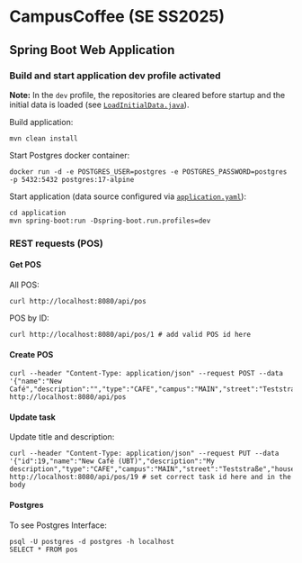 # CampusCoffee (SE SS2025)

## Spring Boot Web Application

### Build and start application dev profile activated

**Note:** In the `dev` profile, the repositories are cleared before startup and the initial data is loaded (see [`LoadInitialData.java`](https://github.com/se-ubt/ase24-taskboard/blob/main/application/src/main/java/de/unibayreuth/se/taskboard/LoadInitialData.java)).

Build application:
```shell
mvn clean install
```

Start Postgres docker container:
```shell
docker run -d -e POSTGRES_USER=postgres -e POSTGRES_PASSWORD=postgres -p 5432:5432 postgres:17-alpine
```

Start application (data source configured via [`application.yaml`](application/src/main/resources/application.yaml)):
```shell
cd application
mvn spring-boot:run -Dspring-boot.run.profiles=dev
```

### REST requests (POS)

#### Get POS

All POS:
```shell
curl http://localhost:8080/api/pos
```
POS by ID:
```shell
curl http://localhost:8080/api/pos/1 # add valid POS id here
```

#### Create POS

```shell
curl --header "Content-Type: application/json" --request POST --data '{"name":"New Café","description":"","type":"CAFE","campus":"MAIN","street":"Teststraße","houseNumber":"99","postalCode":12345,"city":"Bayreuth"}%' http://localhost:8080/api/pos
```

#### Update task

Update title and description:
```shell
curl --header "Content-Type: application/json" --request PUT --data '{"id":19,"name":"New Café (UBT)","description":"My description","type":"CAFE","campus":"MAIN","street":"Teststraße","houseNumber":"99","postalCode":12345,"city":"Bayreuth"}%' http://localhost:8080/api/pos/19 # set correct task id here and in the body
```

#### Postgres

To see Postgres Interface:
```shell
psql -U postgres -d postgres -h localhost
SELECT * FROM pos
```
